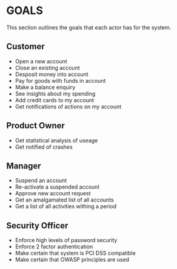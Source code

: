 # GOALS
This section outlines the goals that each actor has for the system.

## Customer
* Open a new account
* Close an existing account
* Desposit money into account
* Pay for goods with funds in account
* Make a balance enquiry
* See insights about my spending
* Add credit cards to my account
* Get notifications of actions on my account

## Product Owner
* Get statistical analysis of useage
* Get notified of crashes

## Manager
* Suspend an account
* Re-activate a suspended account
* Approve new account request
* Get an amalgamated list of all accounts
* Get a list of all activities withing a period

## Security Officer
* Enforce high levels of password security
* Enforce 2 factor authentication
* Make certain that system is PCI DSS compatible
* Make certain that OWASP principles are used

